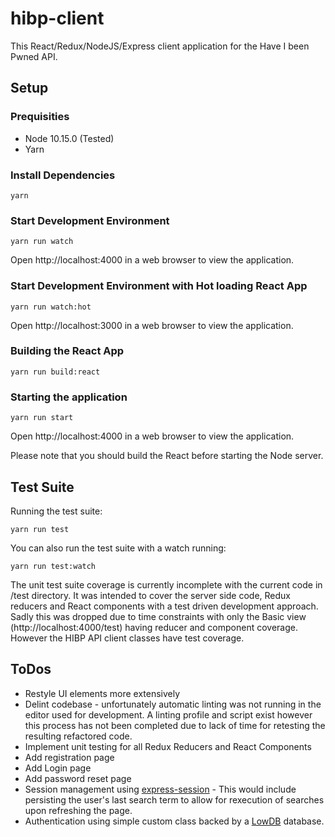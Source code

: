 # hibp-client

This React/Redux/NodeJS/Express client application for the Have I been Pwned API.

## Setup
### Prequisities
- Node 10.15.0 (Tested)
- Yarn
### Install Dependencies
```
yarn
```

### Start Development Environment
```
yarn run watch
```
Open http://localhost:4000 in a web browser to view the application.

### Start Development Environment with Hot loading React App
```
yarn run watch:hot
```
Open http://localhost:3000 in a web browser to view the application.

### Building the React App
```
yarn run build:react
```

### Starting the application
```
yarn run start
```
Open http://localhost:4000 in a web browser to view the application.

Please note that you should build the React before starting the Node server.

## Test Suite
Running the test suite:
```
yarn run test
```
You can also run the test suite with a watch running:
```
yarn run test:watch
```

The unit test suite coverage is currently incomplete with the current code in /test directory. It was intended to cover the server side code, Redux reducers and React components with a test driven development approach. Sadly this was dropped due to time constraints with only the Basic view (http://localhost:4000/test) having reducer and component coverage. However the HIBP API client classes have test coverage.

## ToDos
- Restyle UI elements more extensively
- Delint codebase - unfortunately automatic linting was not running in the editor used for development. A linting profile and script exist however this process has not been completed due to lack of time for retesting the resulting refactored code.
- Implement unit testing for all Redux Reducers and React Components
- Add registration page
- Add Login page
- Add password reset page
- Session management using [express-session](https://github.com/expressjs/session) - This would include persisting the user's last search term to allow for rexecution of searches upon refreshing the page.
- Authentication using simple custom class backed by a [LowDB](https://github.com/typicode/lowdb) database.
